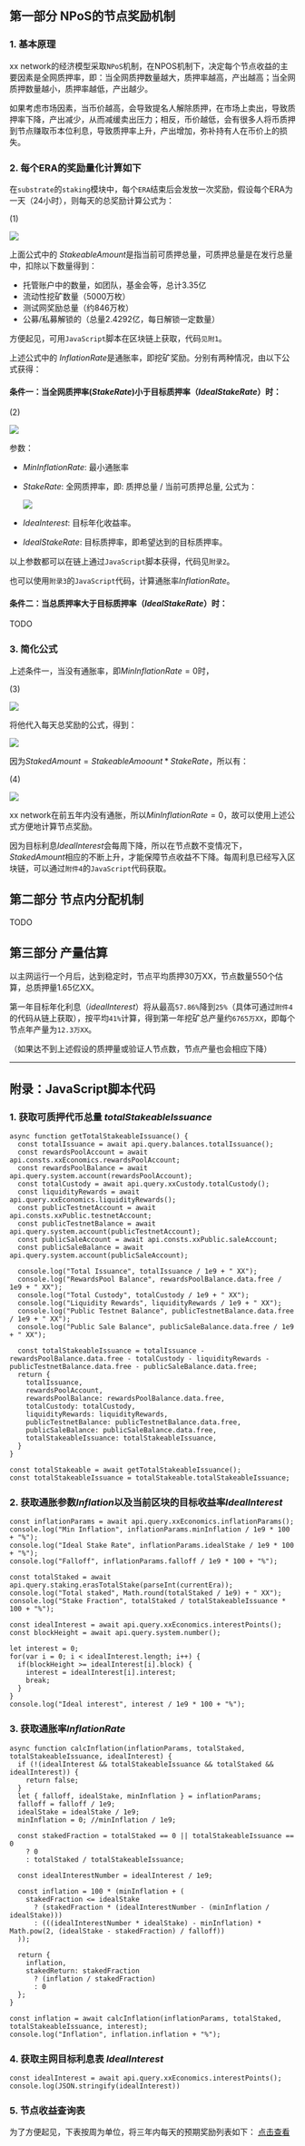 ## 第一部分 NPoS的节点奖励机制
### 1. 基本原理
xx network的经济模型采取`NPoS`机制，在NPOS机制下，决定每个节点收益的主要因素是全网质押率，即：当全网质押数量越大，质押率越高，产出越高；当全网质押数量越小，质押率越低，产出越少。

如果考虑市场因素，当币价越高，会导致提名人解除质押，在市场上卖出，导致质押率下降，产出减少，从而减缓卖出压力；相反，币价越低，会有很多人将币质押到节点赚取币本位利息，导致质押率上升，产出增加，弥补持有人在币价上的损失。

### 2. 每个ERA的奖励量化计算如下
在`substrate`的`staking`模块中，每个`ERA`结束后会发放一次奖励，假设每个ERA为一天（24小时），则每天的总奖励计算公式为：

(1) 

<!-- $DailyReward = \frac{StakeableAmoount * InflationRate}{365.25}$ -->
![](https://tva1.sinaimg.cn/large/008i3skNgy1gwr7c5wa4fj30ms01zaa7.jpg)

上面公式中的 $StakeableAmount$是指当前可质押总量，可质押总量是在发行总量中，扣除以下数量得到：
* 托管账户中的数量，如团队，基金会等，总计3.35亿
* 流动性挖矿数量（5000万枚）
* 测试网奖励总量（约846万枚）
* 公募/私募解锁的（总量2.4292亿，每日解锁一定数量）

方便起见，可用`JavaScript`脚本在区块链上获取，代码`见附1`。

上述公式中的 $InflationRate$是通胀率，即挖矿奖励。分别有两种情况，由以下公式获得：

#### 条件一：当全网质押率($StakeRate$)小于目标质押率（$IdealStakeRate$）时：

(2)

<!-- $InflationRate = MinInflationRate + StakeRate * (IdeaInterest - \frac{MinInflationRate}{ IdealStakeRate})$ -->
![](https://tva1.sinaimg.cn/large/008i3skNgy1gwr7ejnm79j30oj01dmxa.jpg)

参数：

* $MinInflationRate$: 最小通胀率

* $StakeRate$: 全网质押率，即: 质押总量 / 当前可质押总量, 公式为：

  <!-- $StakeRate = \frac{StakedAmount}{StakeableAmount}$ -->
  ![](https://tva1.sinaimg.cn/large/008i3skNgy1gwr7f75hmoj309t01ct8m.jpg)

* $IdeaInterest$: 目标年化收益率。

* $IdealStakeRate$: 目标质押率，即希望达到的目标质押率。

以上参数都可以在链上通过`JavaScript`脚本获得，代码见`附录2`。

也可以使用`附录3`的`JavaScript`代码，计算通胀率$InflationRate$。

#### 条件二：当总质押率大于目标质押率（$IdealStakeRate$）时：
TODO

### 3. 简化公式

上述条件一，当没有通胀率，即$MinInflationRate = 0$时，

(3)

![](https://tva1.sinaimg.cn/large/008i3skNgy1gwr7iyqy8rj30cs00i3ye.jpg)
<!-- $InflationRate = StakeRate * IdeaInterest$ -->

将他代入每天总奖励的公式，得到：
<!-- $DailyReward = StakeableAmoount * \frac{StakeRate * IdeaInterest}{365.25}$ -->

![](https://tva1.sinaimg.cn/large/008i3skNgy1gwr7gm249yj30jc01cjre.jpg)

因为$StakedAmount = StakeableAmoount * StakeRate$，所以有：

(4)
<!-- $DailyReward = \frac{StakedAmount * IdeaInterest}{365.25}$ -->
![](https://tva1.sinaimg.cn/large/008i3skNgy1gwr7hvyu0jj30e601c748.jpg)

xx network在前五年内没有通胀，所以$MinInflationRate = 0$，故可以使用上述公式方便地计算节点奖励。

因为目标利息$IdealInterest$会每周下降，所以在节点数不变情况下，$StakedAmount$相应的不断上升，才能保障节点收益不下降。每周利息已经写入区块链，可以通过`附件4`的`JavaScript`代码获取。


## 第二部分 节点内分配机制
TODO

## 第三部分 产量估算
以主网运行一个月后，达到稳定时，节点平均质押30万XX，节点数量550个估算，总质押量1.65亿XX。

第一年目标年化利息（$idealInterest$）将从最高`57.86%`降到`25%`（具体可通过`附件4`的代码从链上获取），按平均`41%`计算，得到第一年挖矿总产量约`6765万XX`，即每个节点年产量为`12.3万XX`。

（如果达不到上述假设的质押量或验证人节点数，节点产量也会相应下降）

----------------------------------------------------------------
## 附录：JavaScript脚本代码
### 1. 获取可质押代币总量 $totalStakeableIssuance$

```
async function getTotalStakeableIssuance() {
  const totalIssuance = await api.query.balances.totalIssuance();
  const rewardsPoolAccount = await api.consts.xxEconomics.rewardsPoolAccount;
  const rewardsPoolBalance = await api.query.system.account(rewardsPoolAccount);
  const totalCustody = await api.query.xxCustody.totalCustody();
  const liquidityRewards = await api.query.xxEconomics.liquidityRewards();
  const publicTestnetAccount = await api.consts.xxPublic.testnetAccount;
  const publicTestnetBalance = await api.query.system.account(publicTestnetAccount);
  const publicSaleAccount = await api.consts.xxPublic.saleAccount;
  const publicSaleBalance = await api.query.system.account(publicSaleAccount);
  
  console.log("Total Issuance", totalIssuance / 1e9 + " XX");
  console.log("RewardsPool Balance", rewardsPoolBalance.data.free / 1e9 + " XX");
  console.log("Total Custody", totalCustody / 1e9 + " XX");
  console.log("Liquidity Rewards", liquidityRewards / 1e9 + " XX");
  console.log("Public Testnet Balance", publicTestnetBalance.data.free / 1e9 + " XX");
  console.log("Public Sale Balance", publicSaleBalance.data.free / 1e9 + " XX");

  const totalStakeableIssuance = totalIssuance - rewardsPoolBalance.data.free - totalCustody - liquidityRewards - publicTestnetBalance.data.free - publicSaleBalance.data.free;
  return {
    totalIssuance,
    rewardsPoolAccount,
    rewardsPoolBalance: rewardsPoolBalance.data.free,
    totalCustody: totalCustody,
    liquidityRewards: liquidityRewards,
    publicTestnetBalance: publicTestnetBalance.data.free,
    publicSaleBalance: publicSaleBalance.data.free,
    totalStakeableIssuance: totalStakeableIssuance,
  }
}

const totalStakeable = await getTotalStakeableIssuance();
const totalStakeableIssuance = totalStakeable.totalStakeableIssuance;
```

### 2. 获取通胀参数$Inflation$以及当前区块的目标收益率$IdealInterest$
```
const inflationParams = await api.query.xxEconomics.inflationParams();
console.log("Min Inflation", inflationParams.minInflation / 1e9 * 100 + "%");
console.log("Ideal Stake Rate", inflationParams.idealStake / 1e9 * 100 + "%");
console.log("Falloff", inflationParams.falloff / 1e9 * 100 + "%");

const totalStaked = await api.query.staking.erasTotalStake(parseInt(currentEra));
console.log("Total staked", Math.round(totalStaked / 1e9) + " XX");
console.log("Stake Fraction", totalStaked / totalStakeableIssuance * 100 + "%");

const idealInterest = await api.query.xxEconomics.interestPoints();
const blockHeight = await api.query.system.number();

let interest = 0;
for(var i = 0; i < idealInterest.length; i++) {
  if(blockHeight >= idealInterest[i].block) {
    interest = idealInterest[i].interest;
    break;
  }
}
console.log("Ideal interest", interest / 1e9 * 100 + "%");
```

### 3. 获取通胀率$InflationRate$
```
async function calcInflation(inflationParams, totalStaked, totalStakeableIssuance, idealInterest) {
  if (!(idealInterest && totalStakeableIssuance && totalStaked && idealInterest)) {
    return false;
  }
  let { falloff, idealStake, minInflation } = inflationParams;
  falloff = falloff / 1e9;
  idealStake = idealStake / 1e9;
  minInflation = 0; //minInflation / 1e9;
  
  const stakedFraction = totalStaked == 0 || totalStakeableIssuance == 0
    ? 0
    : totalStaked / totalStakeableIssuance;

  const idealInterestNumber = idealInterest / 1e9;
  
  const inflation = 100 * (minInflation + (
    stakedFraction <= idealStake
      ? (stakedFraction * (idealInterestNumber - (minInflation / idealStake)))
      : (((idealInterestNumber * idealStake) - minInflation) * Math.pow(2, (idealStake - stakedFraction) / falloff))
  ));

  return {
    inflation,
    stakedReturn: stakedFraction
      ? (inflation / stakedFraction)
      : 0
  };
}

const inflation = await calcInflation(inflationParams, totalStaked, totalStakeableIssuance, interest);
console.log("Inflation", inflation.inflation + "%");
```

### 4. 获取主网目标利息表 $IdealInterest$
```
const idealInterest = await api.query.xxEconomics.interestPoints();
console.log(JSON.stringify(idealInterest))
```

### 5. 节点收益查询表
为了方便起见，下表按周为单位，将三年内每天的预期奖励列表如下：
[点击查看](https://docs.google.com/spreadsheets/d/1j9vzmm-xf1TiSE3DIeNqRBzTUN0aXVynVsYbHYymwCY/edit?usp=sharing)